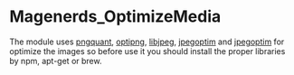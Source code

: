 # Magenerds_OptimizeMedia
The module uses [pngquant][1], [optipng][2], [libjpeg][3], [jpegoptim][4] and [jpegoptim][5] for optimize the images so before use it you should install the proper libraries by npm, apt-get or brew.

[1]: http://pngquant.org/
[2]: http://optipng.sourceforge.net/
[3]: http://libjpeg.sourceforge.net/
[4]: http://jpegclub.org/jpegtran/
[5]: https://www.lcdf.org/gifsicle/
